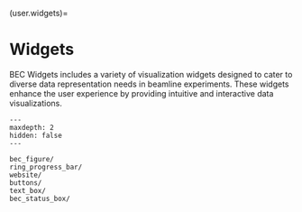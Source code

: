 (user.widgets)=
# Widgets
BEC Widgets includes a variety of visualization widgets designed to cater to diverse data representation needs in beamline experiments. These widgets enhance the user experience by providing intuitive and interactive data visualizations.

```{toctree}
---
maxdepth: 2
hidden: false
---

bec_figure/
ring_progress_bar/
website/
buttons/
text_box/
bec_status_box/

```


